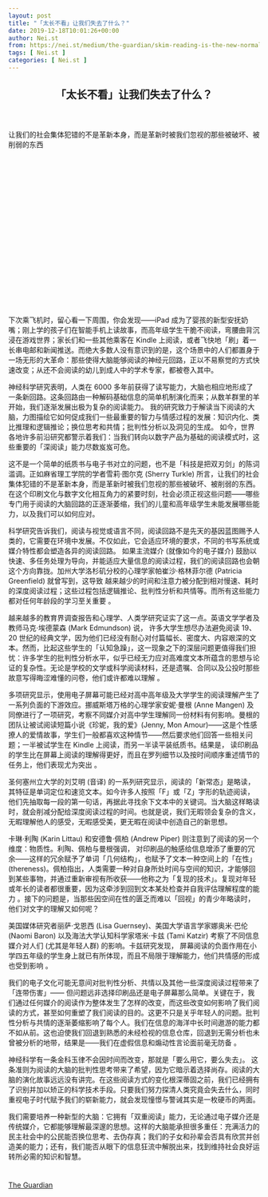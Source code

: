 ```yaml
---
layout: post
title: "「太长不看」让我们失去了什么？"
date: 2019-12-18T10:01:26+00:00
author: Nei.st
from: https://nei.st/medium/the-guardian/skim-reading-is-the-new-normal-the-effect-on-society-is-profound
tags: [ Nei.st ]
categories: [ Nei.st ]
---
```


<article class="post-12264 post type-post status-publish format-standard hentry category-the-guardian" id="post-12264">
 <header class="page-header medium Archives">
  <div class="page-header__image">
  </div>
  <div class="page-header__content">
   <h1 class="page-title text-align-center">
    「太长不看」让我们失去了什么？
   </h1>
  </div>
 </header>
 <div class="entry-content aesop-entry-content" id="post-12264-content">
  <link as="font" crossorigin="anonymous" href="//cdn.jsdelivr.net/gh/0nd1jyU39XQ/_/glyph/font-face/0uIzqoZjSuJfvSBnvgXTcApMtcVhMcpr.woff" rel="preload" type="font/woff"/>
  <link as="font" crossorigin="anonymous" href="//cdn.jsdelivr.net/gh/0nd1jyU39XQ/_/glyph/font-face/1sTnSLZWDKucPX6SAk.woff" rel="preload" type="font/woff"/>
  <p class="blog-post__description">
   让我们的社会集体犯错的不是革新本身，而是革新时被我们忽视的那些被破坏、被削弱的东西
  </p>
  <span id="more-12264">
  </span>
  <div class="container img">
   <div class="aspectRatioPlaceholder" style="padding-bottom:60%;height: 0;">
    <div class="progressiveMedia" data-height="1152" data-width="1920">
     <img alt="" class="progressiveMedia-image" data-src="https://cdn.jsdelivr.net/gh/0nd1jyU39XQ/_/img/1/e52bf525gy1ga10sms1lwj21hc0w0ad5.jpg" src="https://cdn.jsdelivr.net/gh/0nd1jyU39XQ/_/img/1/e52bf525gy1ga10sms1lwj21hc0w0ad5.jpg"/>
    </div>
   </div>
  </div>
  <p>
   下次乘飞机时，留心看一下周围，你会发现——iPad 成为了婴孩的新型安抚奶嘴；刚上学的孩子们在智能手机上读故事，而高年级学生干脆不阅读，弯腰曲背沉浸在游戏世界；家长们和一些其他乘客在 Kindle 上阅读，或者飞快地「刷」着一长串电邮和新闻推送。而绝大多数人没有意识到的是，这个场景中的人们都置身于一场无形的大革命：那些使得大脑能够阅读的神经元回路，正以不易察觉的方式快速改变；从还不会阅读的幼儿到成人中的学术专家，都被卷入其中。
  </p>
  <p>
   <span class="markup--p">
    神经科学研究表明，人类在 6000 多年前获得了读写能力，大脑也相应地形成了一条新回路。这条回路由一种解码基础信息的简单机制演化而来；从数羊群里的羊开始，我们逐渐发展出极为复杂的阅读能力。
   </span>
   我的研究致力于解读当下阅读的大脑，力图描绘它如何促成我们一些最重要的智力与情感过程的发展：知识内化、类比推理和逻辑推论；换位思考和共情；批判性分析以及洞见的生成。
   <span class="markup--p">
    如今，世界各地许多前沿研究都警示着我们：当我们转向以数字产品为基础的阅读模式时，这些重要的「深阅读」能力尽数岌岌可危。
   </span>
  </p>
  <p>
   <span class="markup--p">
    这不是一个简单的纸质书与电子书对立的问题，也不是「科技是把双刃剑」的陈词滥调。正如麻省理工学院的学者雪莉·图尔克 (Sherry Turkle) 所言，让我们的社会集体犯错的不是革新本身，而是革新时被我们忽视的那些被破坏、被削弱的东西。
   </span>
   在这个印刷文化与数字文化相互角力的紧要时刻，社会必须正视这些问题——哪些专门用于阅读的大脑回路的正逐渐萎缩，我们的儿童和高年级学生未能发展哪些能力，以及我们可以如何应对。
  </p>
  <p>
   <span class="markup--p">
    科学研究告诉我们，阅读与视觉或语言不同，阅读回路不是先天的基因蓝图赐予人类的，它需要在环境中发展。不仅如此，它会适应环境的要求，不同的书写系统或媒介特性都会塑造各异的阅读回路。
   </span>
   如果主流媒介 (就像如今的电子媒介) 鼓励以快速、多任务处理为导向，并能适应大量信息的阅读过程，我们的阅读回路也会朝这个方向靠拢。加州大学洛杉矶分校的心理学家帕崔沙·格林菲尔德 (Patricia Greenfield) 就曾写到，这导致
   <span class="markup--p">
    越来越少的时间和注意力被分配到相对慢速、耗时的深度阅读过程；这些过程包括逻辑推论、批判性分析和共情等。而所有这些能力都对任何年龄段的学习至关重要
   </span>
   。
  </p>
  <p>
   越来越多的教育界调查报告和心理学、人类学研究证实了这一点。英语文学学者及教师马克·埃德蒙森 (Mark Edmundson) 说，
   <span class="markup--p">
    许多大学生想尽办法避免阅读 19、20 世纪的经典文学，因为他们已经没有耐心对付篇幅长、密度大、内容艰深的文本。然而，比起这些学生的「认知急躁」，这一现象之下的深层问题更值得我们担忧：许多学生的批判性分析水平，似乎已经无力应对高难度文本所蕴含的思想与论证的复杂性。无论是学校的文学或科学阅读材料，还是遗嘱、合同以及公投时那些故意写得晦涩难懂的问卷，他们或许都难以理解
   </span>
   。
  </p>
  <div class="code-block code-block-1" style="margin: 8px 0; clear: both;">
   <div class="container ads_KbHEVhh8Rw">
    <div class="card card--blog post-sidebar">
     <div class="card-body">
      <div class="logo_ngcontent-kty-0">
      </div>
      <div class="iframe-blocker U6XAMK63Vh00WqvF2BacIQ">
       <div class="background-h60B">
       </div>
       <div class="WumZiPCS4MeMw4pxQ">
       </div>
      </div>
     </div>
     <div class="card-footer">
      <div class="card-footer-wrapper" layout="row bottom-left">
      </div>
     </div>
    </div>
   </div>
  </div>
  <p>
   多项研究显示，使用电子屏幕可能已经对高中高年级及大学学生的阅读理解产生了一系列负面的下游效应。挪威斯塔万格的心理学家安妮·曼根 (Anne Mangen) 及同僚进行了一项研究，考察不同媒介对高中学生理解同一份材料有何影响。曼根的团队让被试阅读短篇小说《珍妮，我的爱》(Jenny, Mon Amour)——这是个性感撩人的爱情故事，学生们一般都喜欢这种情节——然后要求他们回答一些相关问题；一半被试学生在 Kindle 上阅读，而另一半读平装纸质书。结果是，
   <span class="markup--p">
    读印刷品的学生比在屏幕上阅读的理解得更好，而且在罗列细节以及按时间顺序重述情节的任务上，他们表现尤为突出
   </span>
   。
  </p>
  <p>
   圣何塞州立大学的刘艾明 (音译) 的一系列研究显示，阅读的「新常态」是略读，其特征是单词定位和速览文本。如今许多人按照「F」或「Z」字形的轨迹阅读，他们先抽取每一段的第一句话，再据此寻找余下文本中的关键词。当大脑这样略读时，就会削减分配给深度阅读过程的时间。也就是说，我们无暇领会复杂的含义，无暇理解他人的感受，无暇感受美，更无暇在阅读中创造自己的新思想。
  </p>
  <p>
   卡琳·利陶 (Karin Littau) 和安德鲁·佩柏 (Andrew Piper) 则注意到了阅读的另一个维度：物质性。利陶、佩柏与曼根强调，
   <span class="markup--p">
    对印刷品的触感给信息增添了重要的冗余——这样的冗余赋予了单词「几何结构」，也赋予了文本一种空间上的「在性」(thereness)。佩柏指出，人类需要一种对自身所处时间与空间的知识，才能够回到某些事物，并通过重新审视有所收获——他称之为「复现的技术」。复现对年轻或年长的读者都很重要，因为这牵涉到回到文本某处检查并自我评估理解程度的能力
   </span>
   。接下的问题是，当那些因空间在性的匮乏而难以「回视」的青少年略读时，他们对文字的理解又如何呢？
  </p>
  <p>
   美国媒体研究者丽萨·戈恩西 (Lisa Guernsey)、美国大学语言学家娜奥米·巴伦 (Naomi Baron) 以及海法大学认知科学家塔米·卡兹 (Tami Katzir) 考察了不同信息媒介对人们 (尤其是年轻人群) 的影响。卡兹研究发现，
   <span class="markup--p">
    屏幕阅读的负面作用在小学四五年级的学生身上就已有所体现，而且不局限于理解能力，他们共情感的形成也受到影响
   </span>
   。
  </p>
  <p>
   我们的电子文化可能无意间对批判性分析、共情以及其他一些深度阅读过程带来了「连带伤害」——
   <span class="markup--p">
    但问题远非选择印刷品还是电子屏幕那么简单。关键在于，我们通过任何媒介的阅读作为整体发生了怎样的改变，而这些改变如何影响了我们阅读的方式，甚至如何重塑了我们阅读的目的。这更不只是关乎年轻人的问题。批判性分析与共情的逐渐萎缩影响了每个人。我们在信息的海洋中长时间遨游的能力都不如从前。这也迫使我们回退到熟悉的未经检视的信息仓库，回退到无需分析也未曾被分析的地带，结果是——我们在虚假信息和煽动性言论面前毫无防备
   </span>
   。
  </p>
  <p>
   <span class="markup--p">
    神经科学有一条金科玉律不会因时间而改变，那就是「要么用它，要么失去」。
   </span>
   这条准则为阅读的大脑的批判性思考带来了希望，因为它暗示着选择尚存。阅读的大脑的演化故事远远没有讲完。在这些阅读方式的变化根深蒂固之前，我们已经拥有了识别并加以矫正的科学技术手段。只要我们努力探清人类究竟会失去什么，同时重视电子时代赋予我们的崭新能力，就会发现憧憬与警诫其实是一枚硬币的两面。
  </p>
  <div class="code-block code-block-1" style="margin: 8px 0; clear: both;">
   <div class="container ads_KbHEVhh8Rw">
    <div class="card card--blog post-sidebar">
     <div class="card-body">
      <div class="logo_ngcontent-kty-0">
      </div>
      <div class="iframe-blocker U6XAMK63Vh00WqvF2BacIQ">
       <div class="background-h60B">
       </div>
       <div class="WumZiPCS4MeMw4pxQ">
       </div>
      </div>
     </div>
     <div class="card-footer">
      <div class="card-footer-wrapper" layout="row bottom-left">
      </div>
     </div>
    </div>
   </div>
  </div>
  <p>
   我们需要培养一种新型的大脑：它拥有「双重阅读」能力，无论通过电子媒介还是传统媒介，它都能够理解最深邃的思想。这样的大脑能承担很多重任：充满活力的民主社会中的公民能否换位思考、去伪存真；我们的子女和孙辈会否具有欣赏并创造美的能力；还有，我们能否从眼下的信息狂流中解脱出来，找到维持社会良好运转所必需的知识和智慧。
  </p>
  <div class="container ag ah">
   <div class="fe n el">
    <a class="dt du bn bo bp bq br bs bt bu dv dw bx by dx dy" href="https://nei.st/category/medium/the-guardian?source=https://www.theguardian.com/commentisfree/2018/aug/25/skim-reading-new-normal-maryanne-wolf">
     <div class="c ff fg ag ah fh el fi fj ce fk fl fm fn fo fp fq fr fs ft fu">
      <div class="bs em en eo ep eq fv ah fw fg ag bm eu fx q fy fz p ac">
      </div>
     </div>
    </a>
   </div>
  </div>
  <div class="code-block code-block-2" style="margin: 8px 0; clear: both;">
   <br/>
   <div class="container ads_KbHEVhh8Rw">
    <div class="card card--blog post-sidebar">
     <div class="card-body">
      <div class="logo_ngcontent-kty-0">
      </div>
      <div class="iframe-blocker U6XAMK63Vh00WqvF2BacIQ">
       <div class="background-h60B">
       </div>
       <div class="WumZiPCS4MeMw4pxQ">
       </div>
      </div>
     </div>
     <div class="card-footer">
      <div class="card-footer-wrapper" layout="row bottom-left">
      </div>
     </div>
    </div>
   </div>
  </div>
 </div>
 <footer class="entry-footer">
  <div class="categories icon-link">
   <a href="https://nei.st/category/medium/the-guardian" rel="category tag">
    The Guardian
   </a>
  </div>
 </footer>
</article>

